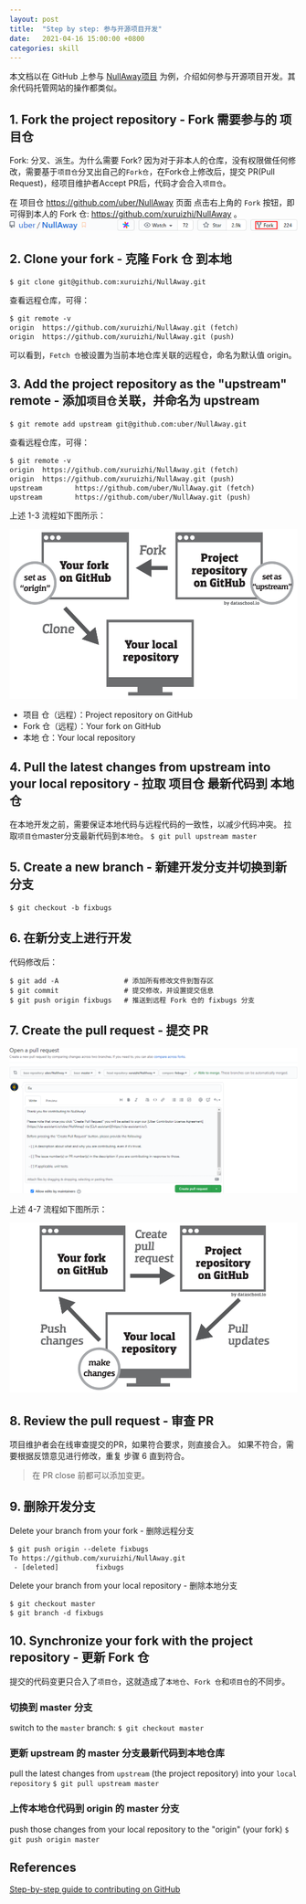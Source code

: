 ```yaml
---
layout: post
title:  "Step by step: 参与开源项目开发"
date:   2021-04-16 15:00:00 +0800
categories: skill
---
```


本文档以在 GitHub 上参与 [NullAway项目](https://github.com/uber/NullAway) 为例，介绍如何参与开源项目开发。其余代码托管网站的操作都类似。

## 1. Fork the project repository - Fork 需要参与的 项目仓
Fork: 分叉、派生。为什么需要 Fork? 因为对于非本人的仓库，没有权限做任何修改，需要基于`项目仓`分叉出自己的`Fork仓`，在Fork仓上修改后，提交 PR(Pull Request)，经项目维护者Accept PR后，代码才会合入`项目仓`。

在 项目仓 https://github.com/uber/NullAway 页面
点击右上角的 `Fork` 按钮，即可得到本人的 Fork 仓: https://github.com/xuruizhi/NullAway 。
![fork-on-github](/images/2021.04.16/fork-on-github.png)

## 2. Clone your fork - 克隆 Fork 仓 到本地
`$ git clone git@github.com:xuruizhi/NullAway.git`

查看远程仓库，可得：
```
$ git remote -v
origin  https://github.com/xuruizhi/NullAway.git (fetch)
origin  https://github.com/xuruizhi/NullAway.git (push)
```

可以看到，`Fetch 仓`被设置为当前本地仓库关联的远程仓，命名为默认值 origin。

## 3. Add the project repository as the "upstream" remote - 添加`项目仓`关联，并命名为 upstream

`$ git remote add upstream git@github.com:uber/NullAway.git`

查看远程仓库，可得：
```
$ git remote -v
origin  https://github.com/xuruizhi/NullAway.git (fetch)
origin  https://github.com/xuruizhi/NullAway.git (push)
upstream        https://github.com/uber/NullAway.git (fetch)
upstream        https://github.com/uber/NullAway.git (push)
```

上述 1-3 流程如下图所示：

![fork_on_github](/images/2021.04.16/diagram-01.png)

- 项目 仓（远程）：Project repository on GitHub
- Fork 仓（远程）：Your fork on GitHub
- 本地 仓：Your local repository

## 4. Pull the latest changes from upstream into your local repository - 拉取 项目仓 最新代码到 本地仓

在本地开发之前，需要保证本地代码与远程代码的一致性，以减少代码冲突。
拉取`项目仓`master分支最新代码到`本地仓`。
`$ git pull upstream master`

## 5. Create a new branch - 新建开发分支并切换到新分支
`$ git checkout -b fixbugs`

## 6. 在新分支上进行开发
代码修改后：

```
$ git add -A                # 添加所有修改文件到暂存区
$ git commit                # 提交修改，并设置提交信息
$ git push origin fixbugs   # 推送到远程 Fork 仓的 fixbugs 分支
```

## 7. Create the pull request - 提交 PR

![fork_on_github](/images/2021.04.16/pull-request-on-github.png)

上述 4-7 流程如下图所示：

![fork_on_github](/images/2021.04.16/diagram-02.png)

## 8. Review the pull request - 审查 PR

项目维护者会在线审查提交的PR，如果符合要求，则直接合入。
如果不符合，需要根据反馈意见进行修改，重复 步骤 6 直到符合。

> 在 PR close 前都可以添加变更。

## 9. 删除开发分支

Delete your branch from your fork - 删除远程分支

```
$ git push origin --delete fixbugs
To https://github.com/xuruizhi/NullAway.git
 - [deleted]         fixbugs
```

Delete your branch from your local repository - 删除本地分支

```
$ git checkout master
$ git branch -d fixbugs
```

## 10. Synchronize your fork with the project repository - 更新 Fork 仓

提交的代码变更只合入了`项目仓`，这就造成了`本地仓`、`Fork 仓`和`项目仓`的不同步。

### 切换到 master 分支
switch to the `master` branch:
`$ git checkout master`

### 更新 upstream 的 master 分支最新代码到本地仓库
pull the latest changes from `upstream` (the project repository) into your `local repository`
`$ git pull upstream master`

### 上传本地仓代码到 origin 的 master 分支
push those changes from your local repository to the "origin" (your fork)
`$ git push origin master`

## References
[Step-by-step guide to contributing on GitHub](https://www.dataschool.io/how-to-contribute-on-github/)